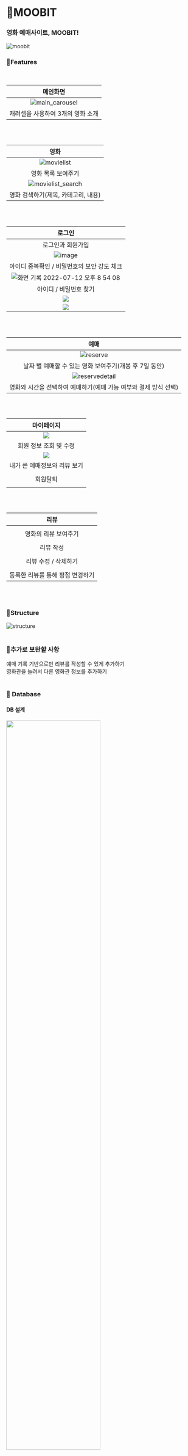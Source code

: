 # 🎥MOOBIT 
### 영화 예매사이트, MOOBIT!
![moobit](https://user-images.githubusercontent.com/21255149/178376969-acef4bc6-23cc-4801-af50-983842a544cb.png)

### 🌉Features
<br/>

| <b>메인화면</b> | 
| :---: | 
|![main_carousel](https://user-images.githubusercontent.com/21255149/178461083-2cc17e09-fdeb-4172-b8bc-40982d029ef1.gif) |
| 캐러셀을 사용하여 3개의 영화 소개 | 

<br/><br/>

|영화|
|:--:|
|![movielist](https://user-images.githubusercontent.com/21255149/178458392-0012de82-7489-4c46-a507-2406c27af9a1.png) |
|영화 목록 보여주기 | 
|![movielist_search](https://user-images.githubusercontent.com/21255149/178459112-2ee1225f-9e6c-4906-9f41-74d090eae3c4.png)|
|영화 검색하기(제목, 카테고리, 내용) | 

<br/><br/>

| 로그인 | 
| :--: | 
| 로그인과 회원가입 | 
| ![image](https://user-images.githubusercontent.com/72608849/178493306-4de94e73-e5ff-4b00-ab30-6dfec4311ffd.png) |
| 아이디 중복확인 / 비밀번호의 보안 강도 체크 | 
| ![화면 기록 2022-07-12 오후 8 54 08](https://user-images.githubusercontent.com/72608849/178484729-fc76a795-50a6-456a-beb8-87a4fd5de237.gif) |
| 아이디 / 비밀번호 찾기 | 
| ![](https://user-images.githubusercontent.com/72608849/178481348-546dddef-0703-4dfd-bdc6-fa513ebd58d9.png) |
| ![](https://user-images.githubusercontent.com/72608849/178481446-fba4cdd5-da92-4b87-9e59-0141596ada96.png) |



<br/><br/>

|예매|
|:--:|
![reserve](https://user-images.githubusercontent.com/72608849/178485153-b1e78b95-ce4f-471d-bd74-89a151e5a430.png) |
|날짜 별 예매할 수 있는 영화 보여주기(개봉 후 7일 동안) |
|![]()![reservedetail](https://user-images.githubusercontent.com/21255149/178454497-9b3792c1-18b9-496e-b365-c3cb77673f34.png) |
|영화와 시간을 선택하여 예매하기(예매 가능 여부와 결제 방식 선택) |

 <br/><br/>
 
| 마이페이지  | 
| :--: |
| ![](https://user-images.githubusercontent.com/72608849/178485377-5c4bcf45-f126-40ae-987f-5a74599a1c24.png) | 
| 회원 정보 조회 및 수정 | 
| ![](https://user-images.githubusercontent.com/72608849/178485534-e787cae4-de4d-43eb-853a-9079c262a5a3.png) | 
| 내가 쓴 예매정보와 리뷰 보기 |
| ![]() | 
| 회원탈퇴 |
| ![]() | 

<br/><br/>

|리뷰|
| :--: |
| ![]() | 
|영화의 리뷰 보여주기 |
| ![]() | 
| 리뷰 작성 |
| ![]() | 
| 리뷰 수정 / 삭제하기 |
| ![]() | 
|등록한 리뷰를 통해 평점 변경하기 |

<br/><br/>

### 🚩Structure
![structure](https://user-images.githubusercontent.com/21255149/178444119-388058de-e294-49e1-9f5b-75638bd3e7b8.png)
<br/><br/>

### :hammer:추가로 보완할 사항
예매 기록 기반으로만 리뷰를 작성할 수 있게 추가하기<br/>
영화관을 늘려서 다른 영화관 정보를 추가하기<br/>
<br/>




### :open_file_folder: Database

#### DB 설계
<img src="https://user-images.githubusercontent.com/49184115/178485861-213a59f2-98bd-4752-9b5c-ab8f81cda213.png" width="70%">

#### DB 구현
<img src="https://user-images.githubusercontent.com/49184115/178485878-66576f95-a25d-430c-9f9e-ec0b8bb61ef6.png" width="70%">
<br/><br/>

###  :books: Documentation
- [Wireframe](https://www.figma.com/file/8NEzmgLCKt5ItSjDZGlT8J/Lotte-CGV?node-id=0%3A1)
- [DB](https://kanamycine.notion.site/DB-f3a403c446a841b4845dd7ed94debcb7)
 <br/><br/>
### 👩‍팀원
|  강예나  |  김은진  |  신은총  |  천예원 |  최규진  |  최진영  |
| :----------: |  :--------:  |  :---------: |  :---------: | :---------: | :---------: |
| [<img src="https://user-images.githubusercontent.com/62419355/178489222-02bfae9d-d535-4186-ae6c-737e6bfc86ad.png" width="100px" height="100px"><br/>Github](https://github.com/KangYena)| [<img src="https://user-images.githubusercontent.com/21255149/178378210-d036f6fd-311d-4891-b791-2e662c164e9c.jpg" width="100px" height="100px"><br/>Github](https://github.com/JiniEun) | [<img src="https://user-images.githubusercontent.com/21255149/178379443-7ead27aa-ec24-4e15-8935-750b1cafa08c.jpg" width="100px" height="100px"><br/>Github](https://github.com/chd830) | [<img src="https://user-images.githubusercontent.com/21255149/178380114-883584be-1c0f-44e6-90ed-c4ce3658c1c9.jpg" width="100px" height="100px"><br/>Github](https://github.com/jikimomo)| [<img src="https://user-images.githubusercontent.com/21255149/178379157-65dd719a-76db-4c2f-8881-ce9e43e9fed9.jpg" width="100px" height="100px"><br/>Github](https://github.com/kjchoi1997) | [<img src="https://user-images.githubusercontent.com/21255149/178440960-0432363d-cdef-4a8f-a917-4badaeb26571.jpg" width="100px" height="100px"><br/>Github](https://github.com/kanamycine) |
| UI,UX / 프론트 | 영화 / 리뷰 | 예매 | 크롤링 / 프론트 | 유저 | 유저 / 리뷰 |

